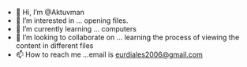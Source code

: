 - 👋 Hi, I’m @Aktuvman
- 👀 I’m interested in ... opening files. 
- 🌱 I’m currently learning ... computers 
- 💞️ I’m looking to collaborate on ... learning the process of viewing the content in different files
- 📫 How to reach me ...email is eurdiales2006@gmail.com 

<!---
Aktuvman/Aktuvman is a ✨ special ✨ repository because its `README.md` (this file) appears on your GitHub profile.
You can click the Preview link to take a look at your changes.
--->
